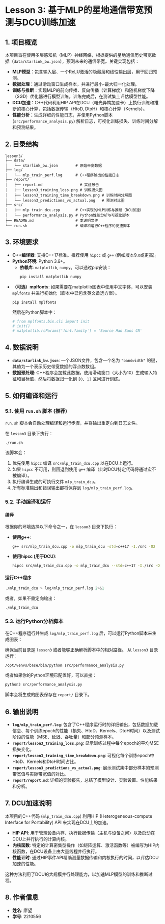 # Lesson 3: 基于MLP的星地通信带宽预测与DCU训练加速

## 1. 项目概览

本项目旨在使用多层感知机（MLP）神经网络，根据提供的星地通信历史带宽数据（`data/starlink_bw.json`），预测未来的通信带宽。关键实现包括：

- **MLP模型**：包含输入层、一个ReLU激活的隐藏层和线性输出层，用于回归预测。
- **数据处理**：通过滑动窗口生成样本，并进行最小-最大归一化处理。
- **训练与推断**：实现MLP的前向传播、反向传播（计算梯度）和随机梯度下降（SGD）优化器进行模型训练。训练完成后，在测试集上评估模型性能。
- **DCU加速**：C++代码利用HIP API在DCU（曙光异构加速卡）上执行训练和推断的核心计算，包括数据传输（HtoD, DtoH）和核心计算（Kernels）。
- **性能分析**：生成详细的性能日志，并使用Python脚本 (`src/performance_analysis.py`) 解析日志，可视化训练损失、训练时间分解和预测结果。

## 2. 目录结构

```
lesson3/
├── data/
│   └── starlink_bw.json        # 原始带宽数据
├── log/
│   └── mlp_train_perf.log      # C++程序输出的性能日志
├── report/
│   ├── report.md                 # 实验报告
│   ├── lesson3_training_loss.png # 训练损失图
│   ├── lesson3_training_time_breakdown.png # 训练时间分解图
│   └── lesson3_predictions_vs_actual.png   # 预测对比图
├── src/
│   ├── mlp_train_dcu.cpp       # C++实现的MLP训练与推断（DCU加速）
│   └── performance_analysis.py # Python性能分析与可视化脚本
├── README.md                   # 本说明文件
└── run.sh                      # 编译和运行C++程序的便捷脚本
```

## 3. 环境要求

- **C++编译器**: 支持C++17标准。推荐使用 `hipcc` 或 `g++` (例如版本9.x或更高)。
- **Python环境**: Python 3.6+。
    - **依赖库**: `matplotlib`, `numpy`。可以通过pip安装：
      ```bash
      pip install matplotlib numpy
      ```
- **（可选）mplfonts**: 如果需要在matplotlib图表中使用中文字体，可以安装 `mplfonts` 并进行初始化（脚本中已包含英文备选方案）。
  ```bash
  pip install mplfonts
  ```
  然后在Python脚本中：
  ```python
  # from mplfonts.bin.cli import init
  # init()
  # matplotlib.rcParams['font.family'] = 'Source Han Sans CN'
  ```

## 4. 数据说明

- **`data/starlink_bw.json`**: 一个JSON文件，包含一个名为 `"bandwidth"` 的键，其值为一个表示历史带宽数据的浮点数数组。
- **数据预处理**: C++程序会加载此数据，使用滑动窗口（大小为10）生成输入特征和目标值，然后将数据归一化到 `[0, 1]` 区间进行训练。

## 5. 如何编译和运行

### 5.1. 使用 `run.sh` 脚本 (推荐)

`run.sh` 脚本会自动处理编译和运行步骤，并将输出重定向到日志文件。

在 `lesson3` 目录下执行：
```bash
./run.sh
```
该脚本会：
1. 优先使用 `hipcc` 编译 `src/mlp_train_dcu.cpp` 以在DCU上运行。
2. 如果 `hipcc` 不可用，则回退到使用 `g++` 编译（此时DCU特定代码将通过宏不被编译）。
3. 执行编译生成的可执行文件 `mlp_train_dcu`。
4. 所有标准输出和错误输出都将保存到 `log/mlp_train_perf.log`。

### 5.2. 手动编译和运行

#### 编译

根据你的环境选择以下命令之一，在 `lesson3` 目录下执行：

- **使用g++**:
  ```bash
  g++ src/mlp_train_dcu.cpp -o mlp_train_dcu -std=c++17 -I./src -O2
  ```
- **使用hipcc (用于DCU)**:
  ```bash
  hipcc src/mlp_train_dcu.cpp -o mlp_train_dcu --std=c++17 -I./src -O2
  ```

#### 运行C++程序

```bash
./mlp_train_dcu > log/mlp_train_perf.log 2>&1
```
或者，如果不重定向输出：
```bash
./mlp_train_dcu
```

### 5.3. 运行Python分析脚本

在C++程序运行并生成 `log/mlp_train_perf.log` 后，可以运行Python脚本来生成图表：

确保当前目录是 `lesson3` 或者能够正确解析脚本中的相对路径。
从 `lesson3` 目录运行：
```bash
/opt/venvs/base/bin/python src/performance_analysis.py 
```
或者如果你的Python环境已配置好，可以直接：
```bash
python3 src/performance_analysis.py
```
脚本会将生成的图表保存在 `report/` 目录下。

## 6. 输出说明

- **`log/mlp_train_perf.log`**: 包含了C++程序运行时的详细输出，包括数据加载信息、每个训练epoch的性能（损失、HtoD、Kernels、DtoH时间）以及测试阶段的性能（MSE、延迟、吞吐量）和部分预测样本。
- **`report/lesson3_training_loss.png`**: 显示训练过程中每个epoch的平均MSE损失变化。
- **`report/lesson3_training_time_breakdown.png`**: 可视化每个训练epoch中HtoD、Kernels和DtoH时间占比。
- **`report/lesson3_predictions_vs_actual.png`**: 展示测试集中部分样本的预测带宽值与实际带宽值的对比。
- **`report/report.md`**: 详细的实验报告，总结了模型设计、实验设置、性能结果和分析。

## 7. DCU加速说明

本项目的C++代码 (`mlp_train_dcu.cpp`) 利用HIP (Heterogeneous-compute Interface for Portability) API 来实现在DCU上的加速。
- **HIP API**: 用于管理设备内存、执行数据传输（主机与设备之间）以及启动在DCU上并行执行的计算内核。
- **内核函数**: 特定的计算密集型操作（如矩阵运算、激活函数等）被编写为HIP内核函数，在DCU设备上由大量线程并行执行。
- **性能计时**: 通过HIP事件API精确测量数据传输和内核执行的时间，以评估DCU加速的性能。

这种方法利用了DCU的大规模并行处理能力，以加速MLP模型的训练和推断过程。

## 8. 作者信息

- **姓名**: 廖望
- **学号**: 2210556 